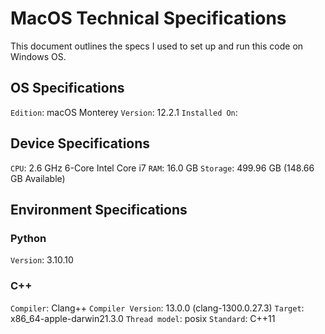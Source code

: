 # MacOS Technical Specifications

This document outlines the specs I used to set up and run this code on Windows OS.

## OS Specifications
`Edition`: macOS Monterey
`Version`: 12.2.1
`Installed On`: 

## Device Specifications
`CPU`: 2.6 GHz 6-Core Intel Core i7
`RAM`: 16.0 GB
`Storage`: 499.96 GB (148.66 GB Available)

## Environment Specifications

### Python
`Version`: 3.10.10

### C++
`Compiler`: Clang++
`Compiler Version`: 13.0.0 (clang-1300.0.27.3)
`Target`: x86_64-apple-darwin21.3.0
`Thread model`: posix
`Standard`: C++11
